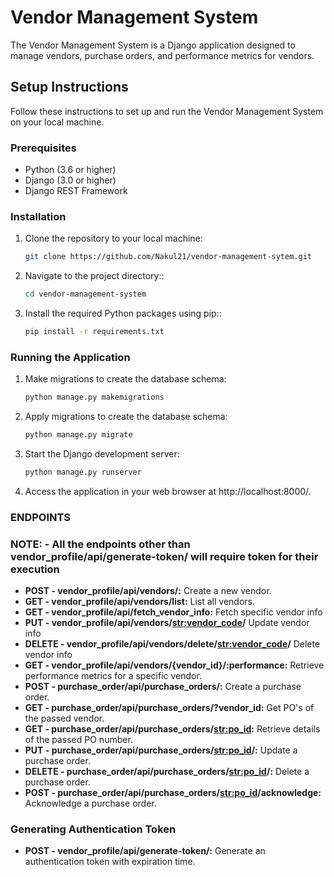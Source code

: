 # Vendor Management System

The Vendor Management System is a Django application designed to manage vendors, purchase orders, and performance metrics for vendors.

## Setup Instructions

Follow these instructions to set up and run the Vendor Management System on your local machine.

### Prerequisites

- Python (3.6 or higher)
- Django (3.0 or higher)
- Django REST Framework

### Installation

1. Clone the repository to your local machine:

   ```bash
   git clone https://github.com/Nakul21/vendor-management-sytem.git

2. Navigate to the project directory::

   ```bash
   cd vendor-management-system

3. Install the required Python packages using pip::

   ```bash
   pip install -r requirements.txt


### Running the Application

1. Make migrations to create the database schema:

   ```bash
   python manage.py makemigrations

2. Apply migrations to create the database schema:

   ```bash
   python manage.py migrate  

3. Start the Django development server:

   ```bash
   python manage.py runserver

4. Access the application in your web browser at http://localhost:8000/.


### ENDPOINTS

### NOTE: - All the endpoints other than vendor_profile/api/generate-token/ will require token for their execution 

- **POST - vendor_profile/api/vendors/:** Create a new vendor.
- **GET - vendor_profile/api/vendors/list:** List all vendors.
- **GET - vendor_profile/api/fetch_vendor_info:** Fetch specific vendor info
- **PUT - vendor_profile/api/vendors/<str:vendor_code>/** Update vendor info
- **DELETE - vendor_profile/api/vendors/delete/<str:vendor_code>/** Delete vendor info
- **GET - vendor_profile/api/vendors/{vendor_id}/:performance:** Retrieve performance metrics for a specific vendor.
- **POST - purchase_order/api/purchase_orders/:** Create a purchase order.
- **GET - purchase_order/api/purchase_orders/?vendor_id:** Get PO's of the passed vendor.
- **GET - purchase_order/api/purchase_orders/<str:po_id>:** Retrieve details of the passed PO number.
- **PUT - purchase_order/api/purchase_orders/<str:po_id>/:** Update a purchase order.
- **DELETE - purchase_order/api/purchase_orders/<str:po_id>/:** Delete a purchase order.
- **POST - purchase_order/api/purchase_orders/<str:po_id>/acknowledge:** Acknowledge a purchase order.

### Generating Authentication Token

- **POST - vendor_profile/api/generate-token/:** Generate an authentication token with expiration time.
